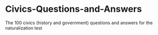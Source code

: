 # Civics-Questions-and-Answers
The 100 civics (history and government) questions and answers for the naturalization test
